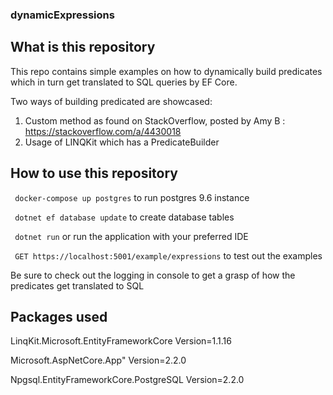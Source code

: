 ### dynamicExpressions

## What is this repository
This repo contains simple examples on how to dynamically build predicates which in turn get translated to SQL queries by EF Core.

Two ways of building predicated are showcased:
1. Custom method as found on StackOverflow, posted by Amy B : https://stackoverflow.com/a/4430018
2. Usage of LINQKit which has a PredicateBuilder


## How to use this repository

` docker-compose up postgres` to run postgres 9.6 instance


` dotnet ef database update` to create database tables

` dotnet run` or run the application with your preferred IDE

` GET https://localhost:5001/example/expressions` to test out the examples

Be sure to check out the logging in console to get a grasp of how the predicates get translated to SQL

## Packages used
LinqKit.Microsoft.EntityFrameworkCore Version=1.1.16

Microsoft.AspNetCore.App" Version=2.2.0

Npgsql.EntityFrameworkCore.PostgreSQL Version=2.2.0
